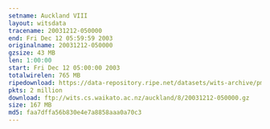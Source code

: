 ```yaml
---
setname: Auckland VIII
layout: witsdata
tracename: 20031212-050000
end: Fri Dec 12 05:59:59 2003
originalname: 20031212-050000
gzsize: 43 MB
len: 1:00:00
start: Fri Dec 12 05:00:00 2003
totalwirelen: 765 MB
ripedownload: https://data-repository.ripe.net/datasets/wits-archive/pma/long/auck/8//20031212-050000.gz
pkts: 2 million
download: ftp://wits.cs.waikato.ac.nz/auckland/8/20031212-050000.gz
size: 167 MB
md5: faa7dffa56b830e4e7a8858aaa0a70c3
---
```

